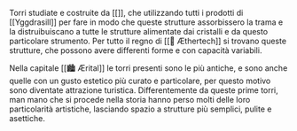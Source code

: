 Torri studiate e costruite da [[]], che utilizzando tutti i prodotti di [[Yggdrasill]] per fare in modo che queste strutture assorbissero la trama e la distruibuiscano a tutte le strutture alimentate dai cristalli e da questo particolare strumento.
Per tutto il regno di [[🏰 Æthertech]] si trovano queste strutture, che possono avere differenti forme e con capacità variabili. 

Nella capitale [[🏙️ Ærital]] le torri presenti sono le più antiche, e sono anche quelle con un gusto estetico più curato e particolare, per questo motivo sono diventate attrazione turistica. Differentemente da queste prime torri, man mano che si procede nella storia hanno perso molti delle loro particolarità artistiche, lasciando spazio a strutture più semplici, pulite e asettiche.